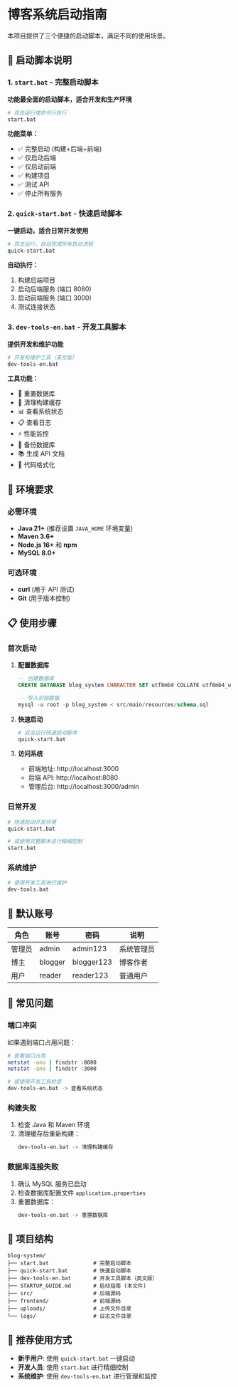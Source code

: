 # 博客系统启动指南

本项目提供了三个便捷的启动脚本，满足不同的使用场景。

## 🚀 启动脚本说明

### 1. `start.bat` - 完整启动脚本

**功能最全面的启动脚本，适合开发和生产环境**

```bash
# 双击运行或命令行执行
start.bat
```

**功能菜单：**

- ✅ 完整启动 (构建+后端+前端)
- ✅ 仅启动后端
- ✅ 仅启动前端
- ✅ 构建项目
- ✅ 测试 API
- ✅ 停止所有服务

### 2. `quick-start.bat` - 快速启动脚本

**一键启动，适合日常开发使用**

```bash
# 双击运行，自动完成所有启动流程
quick-start.bat
```

**自动执行：**

1. 构建后端项目
2. 启动后端服务 (端口 8080)
3. 启动前端服务 (端口 3000)
4. 测试连接状态

### 3. `dev-tools-en.bat` - 开发工具脚本

**提供开发和维护功能**

```bash
# 开发和维护工具（英文版）
dev-tools-en.bat
```

**工具功能：**

- 🔄 重置数据库
- 🧹 清理构建缓存
- 📊 查看系统状态
- 📋 查看日志
- ⚡ 性能监控
- 💾 备份数据库
- 📚 生成 API 文档
- 🎨 代码格式化

## 🔧 环境要求

### 必需环境

- **Java 21+** (推荐设置 `JAVA_HOME` 环境变量)
- **Maven 3.6+**
- **Node.js 16+** 和 **npm**
- **MySQL 8.0+**

### 可选环境

- **curl** (用于 API 测试)
- **Git** (用于版本控制)

## 📋 使用步骤

### 首次启动

1. **配置数据库**

   ```sql
   -- 创建数据库
   CREATE DATABASE blog_system CHARACTER SET utf8mb4 COLLATE utf8mb4_unicode_ci;

   -- 导入初始数据
   mysql -u root -p blog_system < src/main/resources/schema.sql
   ```

2. **快速启动**

   ```bash
   # 双击运行快速启动脚本
   quick-start.bat
   ```

3. **访问系统**
   - 前端地址: http://localhost:3000
   - 后端 API: http://localhost:8080
   - 管理后台: http://localhost:3000/admin

### 日常开发

```bash
# 快速启动开发环境
quick-start.bat

# 或使用完整脚本进行精细控制
start.bat
```

### 系统维护

```bash
# 使用开发工具进行维护
dev-tools.bat
```

## 🔐 默认账号

| 角色   | 账号    | 密码       | 说明       |
| ------ | ------- | ---------- | ---------- |
| 管理员 | admin   | admin123   | 系统管理员 |
| 博主   | blogger | blogger123 | 博客作者   |
| 用户   | reader  | reader123  | 普通用户   |

## 🚨 常见问题

### 端口冲突

如果遇到端口占用问题：

```bash
# 查看端口占用
netstat -ano | findstr :8080
netstat -ano | findstr :3000

# 或使用开发工具检查
dev-tools-en.bat -> 查看系统状态
```

### 构建失败

1. 检查 Java 和 Maven 环境
2. 清理缓存后重新构建：
   ```bash
   dev-tools-en.bat -> 清理构建缓存
   ```

### 数据库连接失败

1. 确认 MySQL 服务已启动
2. 检查数据库配置文件 `application.properties`
3. 重置数据库：
   ```bash
   dev-tools-en.bat -> 重置数据库
   ```

## 📁 项目结构

```
blog-system/
├── start.bat              # 完整启动脚本
├── quick-start.bat        # 快速启动脚本
├── dev-tools-en.bat       # 开发工具脚本（英文版）
├── STARTUP_GUIDE.md       # 启动指南 (本文件)
├── src/                   # 后端源码
├── frontend/              # 前端源码
├── uploads/               # 上传文件目录
└── logs/                  # 日志文件目录
```

## 🎯 推荐使用方式

- **新手用户**: 使用 `quick-start.bat` 一键启动
- **开发人员**: 使用 `start.bat` 进行精细控制
- **系统维护**: 使用 `dev-tools-en.bat` 进行管理和监控



